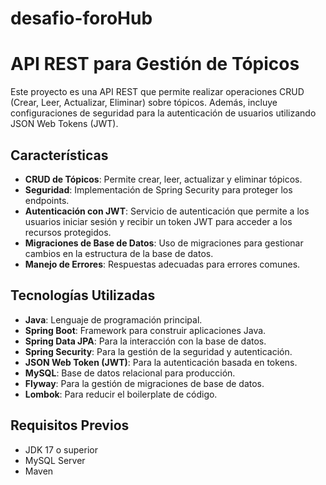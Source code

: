 # desafio-foroHub
# API REST para Gestión de Tópicos

Este proyecto es una API REST que permite realizar operaciones CRUD (Crear, Leer, Actualizar, Eliminar) sobre tópicos. Además, incluye configuraciones de seguridad para la autenticación de usuarios utilizando JSON Web Tokens (JWT).

## Características

- **CRUD de Tópicos**: Permite crear, leer, actualizar y eliminar tópicos.
- **Seguridad**: Implementación de Spring Security para proteger los endpoints.
- **Autenticación con JWT**: Servicio de autenticación que permite a los usuarios iniciar sesión y recibir un token JWT para acceder a los recursos protegidos.
- **Migraciones de Base de Datos**: Uso de migraciones para gestionar cambios en la estructura de la base de datos.
- **Manejo de Errores**: Respuestas adecuadas para errores comunes.

## Tecnologías Utilizadas

- **Java**: Lenguaje de programación principal.
- **Spring Boot**: Framework para construir aplicaciones Java.
- **Spring Data JPA**: Para la interacción con la base de datos.
- **Spring Security**: Para la gestión de la seguridad y autenticación.
- **JSON Web Token (JWT)**: Para la autenticación basada en tokens.
- **MySQL**: Base de datos relacional para producción.
- **Flyway**: Para la gestión de migraciones de base de datos.
- **Lombok**: Para reducir el boilerplate de código.

## Requisitos Previos

- JDK 17 o superior
- MySQL Server
- Maven
  
